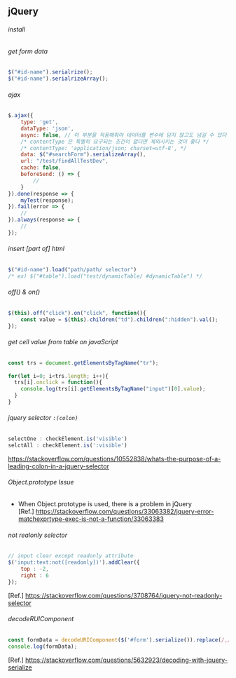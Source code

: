 ## jQuery
  
###### install
  
###### get form data
```js
$("#id-name").serialrize();
$("#id-name").serialrizeArray();
```
  
###### ajax
```js
$.ajax({
    type: 'get',
    dataType: 'json',
    async: false, // 이 부분을 적용해줘야 데이터를 변수에 담지 않고도 넘길 수 있다
    /* contentType 은 특별히 요구되는 조건이 없다면 제외시키는 것이 좋다 */
    /* contentType: 'application/json; charset=utf-8', */
    data: $("#searchForm").serializeArray(),
    url: "/test/findAllTestDev",
    cache: false,
    beforeSend: () => {
        //
    }
}).done(response => {
    myTest(response);
}).fail(error => {
    //
}).always(response => {
    //
});
```
  
###### insert [part of] html
```js
$("#id-name").load("path/path/ selector")
/* ex) $("#table").load("test/dynamicTable/ #dynamicTable") */
```
  
###### off() & on()
```js
$(this).off("click").on("click", function(){
    const value = $(this).children("td").children(":hidden").val();
});
```
  
###### get cell value from table on javaScript
```js
const trs = document.getElementsByTagName("tr");
		
for(let i=0; i<trs.length; i++){
  trs[i].onclick = function(){
    console.log(trs[i].getElementsByTagName("input")[0].value);
  }
}
```
###### jquery selector `:(colon)`
```js
selectOne : checkElement.is('visible')
selctAll : checkElement.is(':visible')
```
https://stackoverflow.com/questions/10552838/whats-the-purpose-of-a-leading-colon-in-a-jquery-selector
  
###### Object.prototype Issue
- When Object.prototype is used, there is a problem in jQuery  
[Ref.] https://stackoverflow.com/questions/33063382/jquery-error-matchexprtype-exec-is-not-a-function/33063383
  
###### not realonly selector
```js
// input clear except readonly attribute
$('input:text:not([readonly])').addClear({
    top : -2,
    right : 6
});
```  
[Ref.] https://stackoverflow.com/questions/3708764/jquery-not-readonly-selector  
  
###### decodeRUIComponent
```js
const formData = decodeURIComponent($('#form').serialize()).replace(/,/gi,"");
console.log(formData);
```  
[Ref.] https://stackoverflow.com/questions/5632923/decoding-with-jquery-serialize    
  
